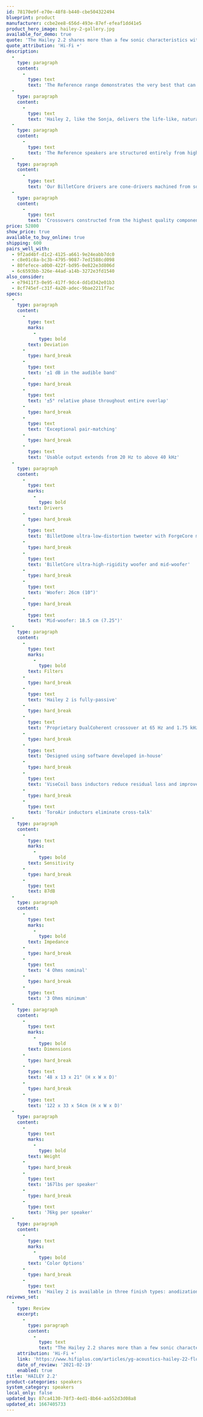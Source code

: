 ```yaml
---
id: 78170e9f-e70e-48f8-b440-cbe504322494
blueprint: product
manufacturer: ccbe2ee8-656d-493e-87ef-efeaf1dd41e5
product_hero_image: hailey-2-gallery.jpg
available_for_demo: true
quote: 'The Hailey 2.2 shares more than a few sonic characteristics with the state-of-the-art Sonja XV. It is a terrifically revealing and musically expressive loudspeaker that is scaled perfectly to deliver extraordinary results in moderately sized listening spaces. To hear them is to want them.'
quote_attribution: 'Hi-Fi +'
description:
  -
    type: paragraph
    content:
      -
        type: text
        text: 'The Reference range demonstrates the very best that can be achieved in accuracy and musicality, and we are honored that these models are some of the most awarded loudspeakers in the world. Their designs combine the most advanced materials with advanced science and engineering, all without compromise, and all with the singular aim of transporting the listener into the heart of the music.'
  -
    type: paragraph
    content:
      -
        type: text
        text: 'Hailey 2, like the Sonja, delivers the life-like, natural sound which is the hallmark of YG. This ultra-high-end loudspeaker mirrors the technologies of Sonja 2 in a more compact cabinet. Equipped with the revolutionary technology of the BilletDome Tweeter and the ViseCoil bass inductors; the result is an astonishing sonic performance combined with the best of engineering and craftsmanship.'
  -
    type: paragraph
    content:
      -
        type: text
        text: 'The Reference speakers are structured entirely from high-grade aerospace aluminum, machined in-house to incredible precision. With thousands of individual, precision-machined parts in each cabinet of the largest models, these speakers are painstakingly hand-built by experts in our Colorado workshop.'
  -
    type: paragraph
    content:
      -
        type: text
        text: 'Our BilletCore drivers are cone-drivers machined from solid billet, offering some of the highest performance and lowest distortion in any driver available today. Combined with our ForgeCore and BilletDome tweeters, they allow the Reference range to achieve an exceptional level of accuracy, transient response, dynamics and musicality.'
  -
    type: paragraph
    content:
      -
        type: text
        text: 'Crossovers constructed from the highest quality components are designed and tuned using proprietary, in-house modelling. They offer exceptional amplitude response across frequencies and incredible phase alignment across the crossover range.'
price: 52800
show_price: true
available_to_buy_online: true
shipping: 600
pairs_well_with:
  - 9f2ad4bf-d1c2-4125-a661-9e24eabb7dc0
  - c8e01c8a-bc3b-4795-9087-7ed1588cd098
  - 80fefece-a0b0-422f-bd95-0e822e3d806d
  - 6c6593bb-326e-44ad-a14b-3272e3fd1540
also_consider:
  - e79411f3-0e95-417f-9dc4-dd1d342e01b3
  - 8cf745ef-c31f-4a20-adec-9bae2211f7ac
specs:
  -
    type: paragraph
    content:
      -
        type: text
        marks:
          -
            type: bold
        text: Deviation
      -
        type: hard_break
      -
        type: text
        text: '±1 dB in the audible band'
      -
        type: hard_break
      -
        type: text
        text: '±5° relative phase throughout entire overlap'
      -
        type: hard_break
      -
        type: text
        text: 'Exceptional pair-matching'
      -
        type: hard_break
      -
        type: text
        text: 'Usable output extends from 20 Hz to above 40 kHz'
  -
    type: paragraph
    content:
      -
        type: text
        marks:
          -
            type: bold
        text: Drivers
      -
        type: hard_break
      -
        type: text
        text: 'BilletDome ultra-low-distortion tweeter with ForgeCore motor'
      -
        type: hard_break
      -
        type: text
        text: 'BilletCore ultra-high-rigidity woofer and mid-woofer'
      -
        type: hard_break
      -
        type: text
        text: 'Woofer: 26cm (10")'
      -
        type: hard_break
      -
        type: text
        text: 'Mid-woofer: 18.5 cm (7.25")'
  -
    type: paragraph
    content:
      -
        type: text
        marks:
          -
            type: bold
        text: Filters
      -
        type: hard_break
      -
        type: text
        text: 'Hailey 2 is fully-passive'
      -
        type: hard_break
      -
        type: text
        text: 'Proprietary DualCoherent crossover at 65 Hz and 1.75 kHz'
      -
        type: hard_break
      -
        type: text
        text: 'Designed using software developed in-house'
      -
        type: hard_break
      -
        type: text
        text: 'ViseCoil bass inductors reduce residual loss and improve linearity for greater bass impact and an easier job for most amplifiers'
      -
        type: hard_break
      -
        type: text
        text: 'ToroAir inductors eliminate cross-talk'
  -
    type: paragraph
    content:
      -
        type: text
        marks:
          -
            type: bold
        text: Sensitivity
      -
        type: hard_break
      -
        type: text
        text: 87dB
  -
    type: paragraph
    content:
      -
        type: text
        marks:
          -
            type: bold
        text: Impedance
      -
        type: hard_break
      -
        type: text
        text: '4 Ohms nominal'
      -
        type: hard_break
      -
        type: text
        text: '3 Ohms minimum'
  -
    type: paragraph
    content:
      -
        type: text
        marks:
          -
            type: bold
        text: Dimensions
      -
        type: hard_break
      -
        type: text
        text: '48 x 13 x 21" (H x W x D)'
      -
        type: hard_break
      -
        type: text
        text: '122 x 33 x 54cm (H x W x D)'
  -
    type: paragraph
    content:
      -
        type: text
        marks:
          -
            type: bold
        text: Weight
      -
        type: hard_break
      -
        type: text
        text: '167lbs per speaker'
      -
        type: hard_break
      -
        type: text
        text: '76kg per speaker'
  -
    type: paragraph
    content:
      -
        type: text
        marks:
          -
            type: bold
        text: 'Color Options'
      -
        type: hard_break
      -
        type: text
        text: 'Hailey 2 is available in three finish types: anodization, ChromALure, and high gloss paint. Contact your dealer for more information.'
reivews_set:
  -
    type: Review
    excerpt:
      -
        type: paragraph
        content:
          -
            type: text
            text: "The Hailey 2.2 shares more than a few sonic characteristics with the state-of-the-art Sonja XV. It is a terrifically revealing and musically expressive loudspeaker that is scaled perfectly—UK and European readers please take note—to deliver extraordinary results in moderately sized listening spaces. To hear them is to want them.\_\_"
    attribution: 'Hi-Fi +'
    link: 'https://www.hifiplus.com/articles/yg-acoustics-hailey-22-floorstanding-loudspeaker/'
    date_of_review: '2021-02-19'
    enabled: true
title: 'HAILEY 2.2'
product-categories: speakers
system_category: speakers
local_only: false
updated_by: 87ca4130-78f3-4ed1-8b64-aa552d3d08a8
updated_at: 1667405733
---
```

